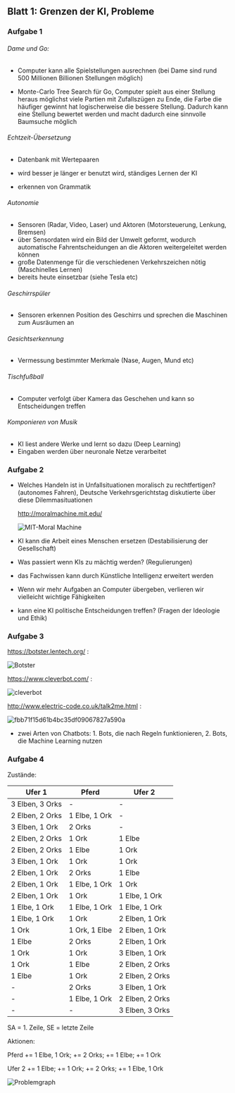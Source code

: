 ## Blatt 1: Grenzen der KI, Probleme

### Aufgabe 1

###### Dame und Go:

- Computer kann alle Spielstellungen ausrechnen (bei Dame sind rund 500 Millionen Billionen Stellungen möglich)

- Monte-Carlo Tree Search für Go, Computer spielt aus einer Stellung heraus möglichst viele Partien mit Zufallszügen zu Ende, die Farbe die häufiger gewinnt hat logischerweise die bessere Stellung. Dadurch kann eine Stellung bewertet werden und macht dadurch eine sinnvolle Baumsuche möglich

###### Echtzeit-Übersetzung

- Datenbank mit Wertepaaren

- wird besser je länger er benutzt wird, ständiges Lernen der KI

- erkennen von Grammatik

###### Autonomie

- Sensoren (Radar, Video, Laser) und Aktoren (Motorsteuerung, Lenkung, Bremsen)
- über Sensordaten wird ein Bild der Umwelt geformt, wodurch automatische Fahrentscheidungen an die Aktoren weitergeleitet werden können
- große Datenmenge für die verschiedenen Verkehrszeichen nötig (Maschinelles Lernen)
- bereits heute einsetzbar (siehe Tesla etc)

###### Geschirrspüler

- Sensoren erkennen Position des Geschirrs und sprechen die Maschinen zum Ausräumen an

###### Gesichtserkennung

- Vermessung bestimmter Merkmale (Nase, Augen, Mund etc)

###### Tischfußball

- Computer verfolgt über Kamera das Geschehen und kann so Entscheidungen treffen

###### Komponieren von Musik

- KI liest andere Werke und lernt so dazu (Deep Learning)
- Eingaben werden über neuronale Netze verarbeitet

### Aufgabe 2

- Welches Handeln ist in Unfallsituationen moralisch zu rechtfertigen? (autonomes Fahren), Deutsche Verkehrsgerichtstag diskutierte über diese Dilemmasituationen

  http://moralmachine.mit.edu/

  ![MIT-Moral Machine](https://raw.githubusercontent.com/MiNickel/KI/Blatt1/Blatt1/bilder/MIT.jpg)

- KI kann die Arbeit eines Menschen ersetzen (Destabilisierung der Gesellschaft)

- Was passiert wenn KIs zu mächtig werden?  (Regulierungen)

- das Fachwissen kann durch Künstliche Intelligenz erweitert werden

- Wenn wir mehr Aufgaben an Computer übergeben, verlieren wir vielleicht wichtige Fähigkeiten

- kann eine KI politische Entscheidungen treffen? (Fragen der Ideologie und Ethik)


### Aufgabe 3

https://botster.lentech.org/ :

![Botster](https://raw.githubusercontent.com/MiNickel/KI/Blatt1/Blatt1/bilder/wtf.png)

https://www.cleverbot.com/ :

![cleverbot](https://raw.githubusercontent.com/MiNickel/KI/Blatt1/Blatt1/bilder/cleverbot.png)

http://www.electric-code.co.uk/talk2me.html :

![fbb71f15d61b4bc35df09067827a590a](https://raw.githubusercontent.com/MiNickel/KI/Blatt1/Blatt1/bilder/electric-code.png)

- zwei Arten von Chatbots: 1. Bots, die nach Regeln funktionieren, 2. Bots, die Machine Learning nutzen

### Aufgabe 4

Zustände:


| Ufer 1          | Pferd         | Ufer 2          |
| --------------- | ------------- | --------------- |
| 3 Elben, 3 Orks | -             | -               |
| 2 Elben, 2 Orks | 1 Elbe, 1 Ork | -               |
| 3 Elben, 1 Ork  | 2 Orks        | -               |
| 2 Elben, 2 Orks | 1 Ork         | 1 Elbe          |
| 2 Elben, 2 Orks | 1 Elbe        | 1 Ork           |
| 3 Elben, 1 Ork  | 1 Ork         | 1 Ork           |
| 2 Elben, 1 Ork  | 2 Orks        | 1 Elbe          |
| 2 Elben, 1 Ork  | 1 Elbe, 1 Ork | 1 Ork           |
| 2 Elben, 1 Ork  | 1 Ork         | 1 Elbe, 1 Ork   |
| 1 Elbe, 1 Ork   | 1 Elbe, 1 Ork | 1 Elbe, 1 Ork   |
| 1 Elbe, 1 Ork   | 1 Ork         | 2 Elben, 1 Ork  |
| 1 Ork           | 1 Ork, 1 Elbe | 2 Elben, 1 Ork  |
| 1 Elbe          | 2 Orks        | 2 Elben, 1 Ork  |
| 1 Ork           | 1 Ork         | 3 Elben, 1 Ork  |
| 1 Ork           | 1 Elbe        | 2 Elben, 2 Orks |
| 1 Elbe          | 1 Ork         | 2 Elben, 2 Orks |
| -               | 2 Orks        | 3 Elben, 1 Ork  |
| -               | 1 Elbe, 1 Ork | 2 Elben, 2 Orks |
| -               | -             | 3 Elben, 3 Orks |

SA = 1. Zeile, SE = letzte Zeile

Aktionen:

Pferd += 1 Elbe, 1 Ork; += 2 Orks; += 1 Elbe; += 1 Ork

Ufer 2 += 1 Elbe; += 1 Ork; += 2 Orks; += 1 Elbe, 1 Ork

![Problemgraph](https://raw.githubusercontent.com/MiNickel/KI/Blatt1/Blatt1/bilder/Problemgraph.jpg)